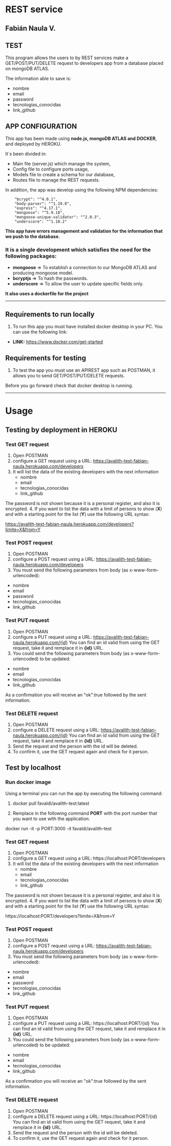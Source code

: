 

# REST service 
## Fabián Naula V.

## TEST 

This program allows the users to by REST services make a GET/POST/PUT/DELETE request to developers app from a database placed on mongoDB ATLAS.

The information able to save is:
  -  nombre
  -  email
  -  password
  -  tecnologias_conocidas
  -  link_github

## APP CONFIGURATION

This app has been made using **node.js, mongoDB ATLAS and DOCKER**, and deployed by HEROKU. 

It´s been divided in:
- Main file (server.js) which manage the system,
- Config file to configure ports usage,
- Models file to create a schema for our database,
- Routes file to manage the REST requests.

In addition, the app was develop using the following NPM dependencies:

        "bcrypt": "^4.0.1",
        "body-parser": "^1.19.0",
        "express": "^4.17.1",
        "mongoose": "^5.9.18",
        "mongoose-unique-validator": "^2.0.3",
        "underscore": "^1.10.2"

**This app have errors management and validation for the information that we push to the database.**

### It is a single development which satisfies the need for the following packages:

 - **mongoose** => To establish a connection to our MongoDB ATLAS and producing mongoose model.
 - **bcryptjs** => To hash the passwords.
 - **underscore** => To allow the user to update specific fields only.

 **It also uses a dockerfile for the project**

 -------------

## Requirements to run locally

1. To run this app you must have installed docker desktop in your PC. You can use the following link:

- **LINK:** https://www.docker.com/get-started

## Requirements for testing

1. To test the app you must use an APIREST app such as POSTMAN, it allows you to send GET/POST/PUT/DELETE requests. 

Before you go forward check that docker desktop is running.

 -------------

# Usage

## Testing by deployment in HEROKU

### Test GET request

1. Open POSTMAN
2. configure a GET request using a URL: https://avalith-test-fabian-naula.herokuapp.com/developers
3. It will list the data of the existing developers with the next information
    -  nombre
    -  email
    -  tecnologias_conocidas
    -  link_github

The password is not shown because it is a personal register, and also it is encrypted.
4. If you want to list the data with a limit of persons to show (**X**) and with a starting point for the list (**Y**) use the following URL syntax:
 
 https://avalith-test-fabian-naula.herokuapp.com/developers?limite=X&from=Y

### Test POST request

1. Open POSTMAN
2. configure a POST request using a URL: https://avalith-test-fabian-naula.herokuapp.com/developers
3. You must send the following parameters from body (as x-www-form-urlencoded):

  -  nombre
  -  email
  -  password
  -  tecnologias_conocidas
  -  link_github

### Test PUT request

1. Open POSTMAN
2. configure a PUT request using a URL: https://avalith-test-fabian-naula.herokuapp.com/{id}
You can find an id valid from using the GET request, take it and remplace it in **{id}** URL.
3. You could send the following parameters from body (as x-www-form-urlencoded) to be updated:

  -  nombre
  -  email
  -  tecnologias_conocidas
  -  link_github

As a confirmation you will receive an "ok":true followed by the sent information.


### Test DELETE request

1. Open POSTMAN
2. configure a DELETE request using a URL: https://avalith-test-fabian-naula.herokuapp.com/{id}
You can find an id valid from using the GET request, take it and remplace it in **{id}** URL.
3. Send the request and the person with the id will be deleted.
4. To confirm it, use the GET request again and check for it person.

## Test by localhost

### Run docker image

Using a terminal you can run the app by executing the following command:

1. docker pull favaldi/avalith-test:latest

2. Remplace in the following command **PORT** with the port number that you want to use with the application.

 docker run -it -p PORT:3000 -it favaldi/avalith-test


### Test GET request

1. Open POSTMAN
2. configure a GET request using a URL: https://localhost:PORT/developers
3. It will list the data of the existing developers with the next information
    -  nombre
    -  email
    -  tecnologias_conocidas
    -  link_github

The password is not shown because it is a personal register, and also it is encrypted.
4. If you want to list the data with a limit of persons to show (**X**) and with a starting point for the list (**Y**) use the following URL syntax:
 
 https://localhost:PORT/developers?limite=X&from=Y

### Test POST request

1. Open POSTMAN
2. configure a POST request using a URL: https://avalith-test-fabian-naula.herokuapp.com/developers
3. You must send the following parameters from body (as x-www-form-urlencoded):

  -  nombre
  -  email
  -  password
  -  tecnologias_conocidas
  -  link_github

### Test PUT request

1. Open POSTMAN
2. configure a PUT request using a URL: https://localhost:PORT/{id}
You can find an id valid from using the GET request, take it and remplace it in **{id}** URL.
3. You could send the following parameters from body (as x-www-form-urlencoded) to be updated:

  -  nombre
  -  email
  -  tecnologias_conocidas
  -  link_github

As a confirmation you will receive an "ok":true followed by the sent information.


### Test DELETE request

1. Open POSTMAN
2. configure a DELETE request using a URL: https://localhost:PORT/{id}
You can find an id valid from using the GET request, take it and remplace it in **{id}** URL.
3. Send the request and the person with the id will be deleted.
4. To confirm it, use the GET request again and check for it person.



